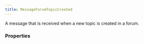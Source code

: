 ```yaml
---
title: MessageForumTopicCreated
---
```


A message that is received when a new topic is created in a forum.

### Properties



